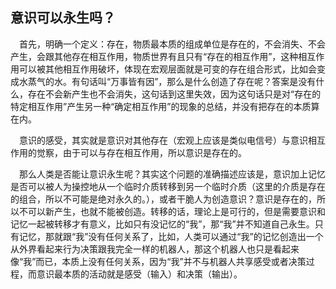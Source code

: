 ## 意识可以永生吗？

&ensp;&ensp;首先，明确一个定义：存在，物质最本质的组成单位是存在的，不会消失、不会产生，会跟其他存在相互作用，物质世界有且只有“存在的相互作用”，这种相互作用可以被其他相互作用破坏，体现在宏观层面就是可变的存在组合形式，比如会变成水蒸气的水。有句话叫“万事皆有因”，那么是什么创造了存在呢？答案是没有什么，存在不会新产生也不会消失，这句话到这里失效，因为这句话只是对“存在的特定相互作用”产生另一种“确定相互作用”的现象的总结，并没有把存在的本质算在内。

&ensp;&ensp;意识的感受，其实就是意识对其他存在（宏观上应该是类似电信号）与意识相互作用的觉察，由于可以与存在相互作用，所以意识是存在的。

&ensp;&ensp;那么人类是否能让意识永生呢？其实这个问题的准确描述应该是，意识加上记忆是否可以被人为操控地从一个临时介质转移到另一个临时介质（这里的介质是存在的组合，所以不可能是绝对永久的。），或者干脆人为创造意识？意识是存在的，所以不可以新产生，也就不能被创造。转移的话，理论上是可行的，但是需要意识和记忆一起被转移才有意义，比如只有没记忆的“我”，那“我”并不知道自己永生。只有记忆，那就跟“我”没有任何关系了，比如，人类可以通过“我”的记忆创造出一个从外界看起来行为决策跟我完全一样的机器人，那这个机器人也只是看起来像“我”而已，本质上没有任何关系，因为“我”并不与机器人共享感受或者决策过程，而意识最本质的活动就是感受（输入）和决策（输出）。
